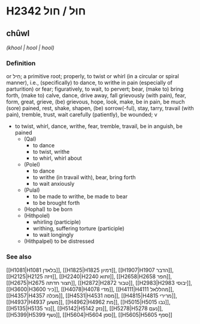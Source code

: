 # H2342 חוּל / חול

## chûwl

_(khool | hool | hool)_

### Definition

or חִיל; a primitive root; properly, to twist or whirl (in a circular or spiral manner), i.e., (specifically) to dance, to writhe in pain (especially of parturition) or fear; figuratively, to wait, to pervert; bear, (make to) bring forth, (make to) calve, dance, drive away, fall grievously (with pain), fear, form, great, grieve, (be) grievous, hope, look, make, be in pain, be much (sore) pained, rest, shake, shapen, (be) sorrow(-ful), stay, tarry, travail (with pain), tremble, trust, wait carefully (patiently), be wounded; v

- to twist, whirl, dance, writhe, fear, tremble, travail, be in anguish, be pained
  - (Qal)
    - to dance
    - to twist, writhe
    - to whirl, whirl about
  - (Polel)
    - to dance
    - to writhe (in travail with), bear, bring forth
    - to wait anxiously
  - (Pulal)
    - to be made to writhe, be made to bear
    - to be brought forth
  - (Hophal) to be born
  - (Hithpolel)
    - whirling (participle)
    - writhing, suffering torture (participle)
    - to wait longingly
  - (Hithpalpel) to be distressed

### See also

[[H1081|H1081 בלאדן]], [[H1825|H1825 דמיון]], [[H1907|H1907 הדבר]], [[H2125|H2125 זיזה]], [[H2240|H2240 זתוא]], [[H2658|H2658 חפר]], [[H2675|H2675 חצור חדתה]], [[H2872|H2872 טבור]], [[H2983|H2983 יבוסי]], [[H3600|H3600 כיר]], [[H4078|H4078 מדי]], [[H4111|H4111 מהללאל]], [[H4357|H4357 מכלה]], [[H4531|H4531 מסה]], [[H4815|H4815 מרירי]], [[H4937|H4937 משען]], [[H4962|H4962 מת]], [[H5015|H5015 נבו]], [[H5135|H5135 נור]], [[H5142|H5142 נזק]], [[H5278|H5278 נעם]], [[H5399|H5399 נשף]], [[H5604|H5604 ספן]], [[H5605|H5605 ספף]]
